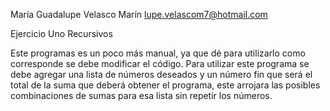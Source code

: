 María Guadalupe Velasco Marín 
lupe.velascom7@hotmail.com

Ejercicio Uno Recursivos

Este programas es un poco más manual, ya que dé para utilizarlo como corresponde se debe modificar el código.
Para utilizar este programa se debe agregar una lista de números deseados y un número fin que será el total de 
la suma que deberá obtener el programa, este arrojara las posibles combinaciones de sumas para esa lista sin 
repetir los números.
